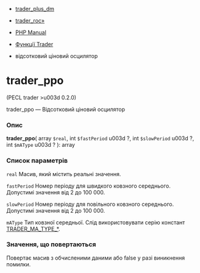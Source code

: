 - [ trader_plus_dm](function.trader-plus-dm.md)
- [trader_roc»](function.trader-roc.md)

- [PHP Manual](index.md)
- [Функції Trader](ref.trader.md)
- відсотковий ціновий осцилятор

# trader_ppo

(PECL trader \>u003d 0.2.0)

trader_ppo — Відсотковий ціновий осцилятор

### Опис

**trader_ppo**(
array `$real`,
int `$fastPeriod` u003d ?,
int `$slowPeriod` u003d ?,
int `$mAType` u003d ?
): array

### Список параметрів

`real`
Масив, який містить реальні значення.

`fastPeriod`
Номер періоду для швидкого ковзного середнього. Допустимі значення від 2
до 100 000.

`slowPeriod`
Номер періоду для повільного ковзного середнього. Допустимі значення від
2 до 100 000.

`mAType`
Тип ковзної середньої. Слід використовувати серію констант
[TRADER_MA_TYPE\_\*](trader.constants.md).

### Значення, що повертаються

Повертає масив з обчисленими даними або false у разі
виникнення помилки.
